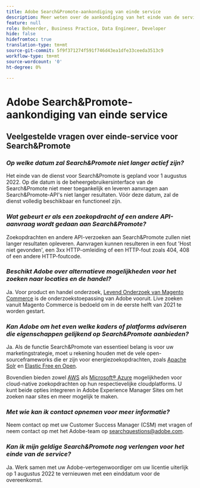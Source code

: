 ```yaml
---
title: Adobe Search&Promote-aankondiging van einde service
description: Meer weten over de aankondiging van het einde van de service van Adobe Search&Promote?
feature: null
role: Beheerder, Business Practice, Data Engineer, Developer
hide: false
hidefromtoc: true
translation-type: tm+mt
source-git-commit: 5f9f371274f591f746d43ea1dfe33ceeda3513c9
workflow-type: tm+mt
source-wordcount: '0'
ht-degree: 0%

---
```



# Adobe Search&amp;Promote-aankondiging van einde service

## Veelgestelde vragen over einde-service voor Search&amp;Promote

### **_Op welke datum zal Search&amp;Promote niet langer actief zijn?_**

Het einde van de dienst voor Search&amp;Promote is gepland voor 1 augustus 2022. Op die datum is de beheergebruikersinterface van de Search&amp;Promote niet meer toegankelijk en leveren aanvragen aan Search&amp;Promote-API&#39;s niet langer resultaten. Vóór deze datum, zal de dienst volledig beschikbaar en functioneel zijn.

### **_Wat gebeurt er als een zoekopdracht of een andere API-aanvraag wordt gedaan aan Search&amp;Promote?_**

Zoekopdrachten en andere API-verzoeken aan Search&amp;Promote zullen niet langer resultaten opleveren. Aanvragen kunnen resulteren in een fout &#39;Host niet gevonden&#39;, een 3xx HTTP-omleiding of een HTTP-fout zoals 404, 408 of een andere HTTP-foutcode.

### **_Beschikt Adobe over alternatieve mogelijkheden voor het zoeken naar locaties en de handel?_**

Ja. Voor product en handel onderzoek, [Levend Onderzoek van Magento Commerce](https://blog.adobe.com/en/publish/2020/11/23/new-ai-capabilities-for-magento-commerce-improve-retail.html) is de onderzoekstoepassing van Adobe vooruit. Live zoeken vanuit Magento Commerce is bedoeld om in de eerste helft van 2021 te worden gestart.

### **_Kan Adobe om het even welke kaders of platforms adviseren die eigenschappen gelijkend op Search&amp;Promote aanbieden?_**

Ja. Als de functie Search&amp;Promote van essentieel belang is voor uw marketingstrategie, moet u rekening houden met de vele open-sourceframeworks die er zijn voor energiezoekopdrachten, zoals [Apache Solr](https://solr.apache.org/) en [Elastic Free en Open](https://www.elastic.co/about/free-and-open).

Bovendien bieden zowel [AWS](https://aws.amazon.com/cloudsearch/) als [Microsoft® Azure](https://azure.microsoft.com/en-us/services/search/) mogelijkheden voor cloud-native zoekopdrachten op hun respectievelijke cloudplatforms. U kunt beide opties integreren in Adobe Experience Manager Sites om het zoeken naar sites en meer mogelijk te maken.

### **_Met wie kan ik contact opnemen voor meer informatie?_**

Neem contact op met uw Customer Success Manager (CSM) met vragen of neem contact op met het Adobe-team op [searchquestions@adobe.com](mailto:searchquestions@adobe.com).

### **_Kan ik mijn geldige Search&amp;Promote nog verlengen voor het einde van de service?_**

Ja. Werk samen met uw Adobe-vertegenwoordiger om uw licentie uiterlijk op 1 augustus 2022 te vernieuwen met een einddatum voor de overeenkomst.